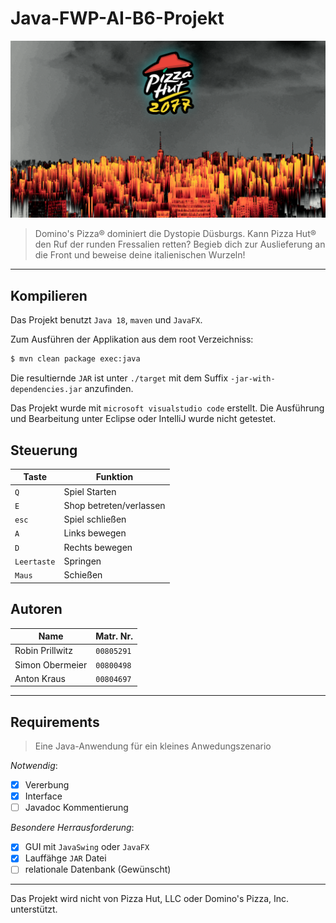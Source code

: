 
# Java-FWP-AI-B6-Projekt

![Pizzahut 2077](src/main/java/com/javafwp/sprites/splashscreen.png)

> Domino's Pizza® dominiert die Dystopie Düsburgs.
> Kann Pizza Hut® den Ruf der runden Fressalien retten?
> Begieb dich zur Auslieferung an die Front und beweise deine italienischen Wurzeln!

---

## Kompilieren

Das Projekt benutzt `Java 18`, `maven` und `JavaFX`.

Zum Ausführen der Applikation aus dem root Verzeichniss:
```bash
$ mvn clean package exec:java
```

Die resultiernde `JAR` ist unter `./target` mit dem Suffix `-jar-with-dependencies.jar` anzufinden.

Das Projekt wurde mit `microsoft visualstudio code` erstellt. Die Ausführung und Bearbeitung unter Eclipse oder IntelliJ wurde nicht getestet.

## Steuerung

| Taste | Funktion |
| --- | --- |
| `Q` | Spiel Starten |
| `E` | Shop betreten/verlassen |
| `esc` | Spiel schließen |
| `A` | Links bewegen |
| `D` | Rechts bewegen |
| `Leertaste` | Springen |
| `Maus` | Schießen |

## Autoren

| Name | Matr. Nr. |
| --- | --- |
|Robin Prillwitz | `00805291`|
|Simon Obermeier | `00800498`|
|Anton Kraus | `00804697`|

---

## Requirements

> Eine Java-Anwendung für ein kleines Anwedungszenario

*Notwendig*:
- [x] Vererbung
- [x] Interface
- [ ] Javadoc Kommentierung

*Besondere Herrausforderung*:
- [x] GUI mit `JavaSwing` oder `JavaFX`
- [x] Lauffähge `JAR` Datei
- [ ] relationale Datenbank (Gewünscht)

---

Das Projekt wird nicht von Pizza Hut, LLC oder Domino's Pizza, Inc. unterstützt.
